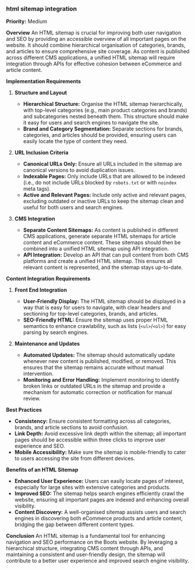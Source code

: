 
### html sitemap integration

**Priority:** Medium

**Overview**
An HTML sitemap is crucial for improving both user navigation and SEO by providing an accessible overview of all important pages on the website. It should combine hierarchical organisation of categories, brands, and articles to ensure comprehensive site coverage. As content is published across different CMS applications, a unified HTML sitemap will require integration through APIs for effective cohesion between eCommerce and article content.

**Implementation Requirements**

1. **Structure and Layout**
   - **Hierarchical Structure:** Organise the HTML sitemap hierarchically, with top-level categories (e.g., main product categories and brands) and subcategories nested beneath them. This structure should make it easy for users and search engines to navigate the site.
   - **Brand and Category Segmentation:** Separate sections for brands, categories, and articles should be provided, ensuring users can easily locate the type of content they need.

2. **URL Inclusion Criteria**
   - **Canonical URLs Only:** Ensure all URLs included in the sitemap are canonical versions to avoid duplication issues.
   - **Indexable Pages:** Only include URLs that are allowed to be indexed (i.e., do not include URLs blocked by `robots.txt` or with `noindex` meta tags).
   - **Active and Relevant Pages:** Include only active and relevant pages, excluding outdated or inactive URLs to keep the sitemap clean and useful for both users and search engines.

3. **CMS Integration**
   - **Separate Content Sitemaps:** As content is published in different CMS applications, generate separate HTML sitemaps for article content and eCommerce content. These sitemaps should then be combined into a unified HTML sitemap using API integration.
   - **API Integration:** Develop an API that can pull content from both CMS platforms and create a unified HTML sitemap. This ensures all relevant content is represented, and the sitemap stays up-to-date.

**Content Integration Requirements**

1. **Front End Integration**
   - **User-Friendly Display:** The HTML sitemap should be displayed in a way that is easy for users to navigate, with clear headers and sectioning for top-level categories, brands, and articles.
   - **SEO-Friendly HTML:** Ensure the sitemap uses proper HTML semantics to enhance crawlability, such as lists (`<ul>`/`<ol>`) for easy parsing by search engines.

2. **Maintenance and Updates**
   - **Automated Updates:** The sitemap should automatically update whenever new content is published, modified, or removed. This ensures that the sitemap remains accurate without manual intervention.
   - **Monitoring and Error Handling:** Implement monitoring to identify broken links or outdated URLs in the sitemap and provide a mechanism for automatic correction or notification for manual review.

**Best Practices**

- **Consistency:** Ensure consistent formatting across all categories, brands, and article sections to avoid confusion.
- **Link Depth:** Avoid excessive link depth within the sitemap; all important pages should be accessible within three clicks to improve user experience and SEO.
- **Mobile Accessibility:** Make sure the sitemap is mobile-friendly to cater to users accessing the site from different devices.

**Benefits of an HTML Sitemap**

- **Enhanced User Experience:** Users can easily locate pages of interest, especially for large sites with extensive categories and products.
- **Improved SEO:** The sitemap helps search engines efficiently crawl the website, ensuring all important pages are indexed and enhancing overall visibility.
- **Content Discovery:** A well-organised sitemap assists users and search engines in discovering both eCommerce products and article content, bridging the gap between different content types.

**Conclusion**
An HTML sitemap is a fundamental tool for enhancing navigation and SEO performance on the Boots website. By leveraging a hierarchical structure, integrating CMS content through APIs, and maintaining a consistent and user-friendly design, the sitemap will contribute to a better user experience and improved search engine visibility.
